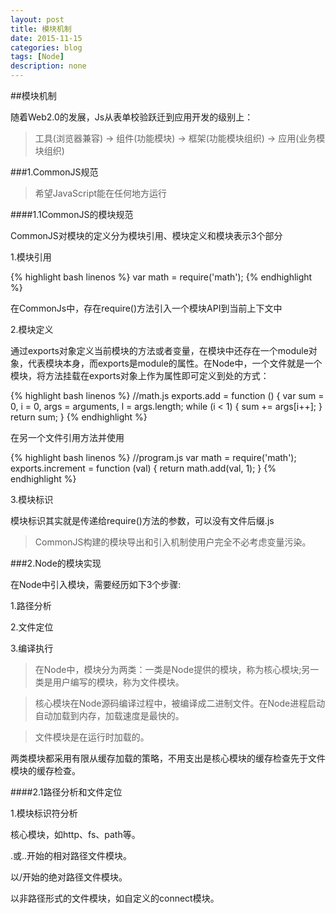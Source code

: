 ```yaml
---
layout: post
title: 模块机制
date: 2015-11-15
categories: blog
tags: [Node]
description: none
---
```


##模块机制

随着Web2.0的发展，Js从表单校验跃迁到应用开发的级别上：

>工具(浏览器兼容) -> 组件(功能模块) -> 框架(功能模块组织) -> 应用(业务模块组织)

###1.CommonJS规范

>希望JavaScript能在任何地方运行

####1.1CommonJS的模块规范

CommonJS对模块的定义分为模块引用、模块定义和模块表示3个部分

1.模块引用

{% highlight bash linenos %}
var math = require('math');
{% endhighlight %}

在CommonJs中，存在require()方法引入一个模块API到当前上下文中

2.模块定义

通过exports对象定义当前模块的方法或者变量，在模块中还存在一个module对象，代表模块本身，而exports是module的属性。在Node中，一个文件就是一个模块，将方法挂载在exports对象上作为属性即可定义到处的方式：

{% highlight bash linenos %}
//math.js
exports.add = function () {
    var sum = 0, i = 0,
        args = arguments,
        l = args.length;
    while (i < 1) {
        sum += args[i++];
    }
    return sum;
}
{% endhighlight %}

在另一个文件引用方法并使用

{% highlight bash linenos %}
//program.js
var math = require('math');
exports.increment = function (val) {
    return math.add(val, 1);
}
{% endhighlight %}

3.模块标识

模块标识其实就是传递给require()方法的参数，可以没有文件后缀.js

>CommonJS构建的模块导出和引入机制使用户完全不必考虑变量污染。

###2.Node的模块实现

在Node中引入模块，需要经历如下3个步骤:

1.路径分析

2.文件定位

3.编译执行

>在Node中，模块分为两类：一类是Node提供的模块，称为核心模块;另一类是用户编写的模块，称为文件模块。

>核心模块在Node源码编译过程中，被编译成二进制文件。在Node进程启动自动加载到内存，加载速度是最快的。

>文件模块是在运行时加载的。

两类模块都采用有限从缓存加载的策略，不用支出是核心模块的缓存检查先于文件模块的缓存检查。

####2.1路径分析和文件定位

1.模块标识符分析

核心模块，如http、fs、path等。

.或..开始的相对路径文件模块。

以/开始的绝对路径文件模块。

以非路径形式的文件模块，如自定义的connect模块。